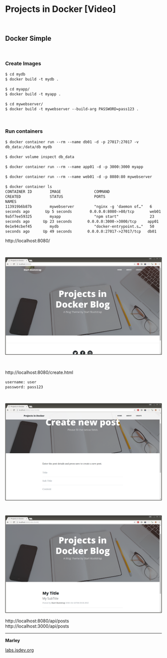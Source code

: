 # Projects in Docker [Video]

<br/>

## Docker Simple

<br/>

### Create Images


    $ cd mydb
    $ docker build -t mydb .

    $ cd myapp/
    $ docker build -t myapp .

    $ cd mywebserver/
    $ docker build -t mywebserver --build-arg PASSWORD=pass123 .


<br/>

### Run containers

    $ docker container run --rm --name db01 -d -p 27017:27017 -v db_data:/data/db mydb

    $ docker volume inspect db_data

    $ docker container run --rm --name app01 -d -p 3000:3000 myapp

    $ docker container run --rm --name web01 -d -p 8080:80 mywebserver

    $ docker container ls
    CONTAINER ID        IMAGE               COMMAND                  CREATED             STATUS              PORTS                      NAMES
    113919b6b87b        mywebserver         "nginx -g 'daemon of…"   6 seconds ago       Up 5 seconds        0.0.0.0:8080->80/tcp       web01
    9a5f7ee59325        myapp               "npm start"              23 seconds ago      Up 23 seconds       0.0.0.0:3000->3000/tcp     app01
    0e1e94cbef45        mydb                "docker-entrypoint.s…"   50 seconds ago      Up 49 seconds       0.0.0.0:27017->27017/tcp   db01



http://localhost:8080/

<br/>

![Application](/img/pic1.png?raw=true)

<br/>

http://localhost:8080/create.html

    username: user
    password: pass123

<br/>

![Application](/img/pic2.png?raw=true)


<br/>

![Application](/img/pic3.png?raw=true)


http://localhost:8080/api/posts  
http://localhost:3000/api/posts  




___

**Marley**

<a href="https://labs.jsdev.org">labs.jsdev.org</a>
